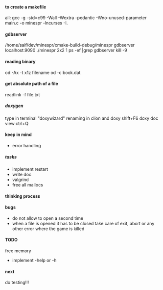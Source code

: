 #### to create a makefile
all: 
	gcc -g -std=c99 -Wall -Wextra -pedantic -Wno-unused-parameter main.c -o minespr -lncurses -I.
	
#### gdbserver
/home/saif/dev/minespr/cmake-build-debug/minespr
gdbserver localhost:9090 ./minespr 2x2 1
ps -ef |grep gdbserver
kill -9 <pid>

#### reading binary
od -Ax -t x1z filename
od -c book.dat 


#### get absolute path of a file
readlink -f file.txt

##### doxygen
type in terminal "doxywizard"
renaming in clion and doxy shift+F6
doxy doc view ctrl+Q

#### keep in mind
- error handling

##### tasks
- implement restart
- write doc
- valgrind
- free all mallocs

#### thinking process

#### bugs
- do not allow to open a second time
- when a file is opened it has to be closed
take care of exit, abort or any other error where the game is killed

#### TODO
free memory
- implement -help or -h

#### next
do testing!!!
